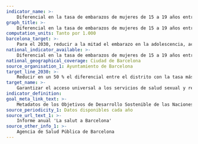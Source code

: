 ```yaml
---
indicator_name: >-
    Diferencial en la tasa de embarazos de mujeres de 15 a 19 años entre el distrito con la tasa más elevada y el distrito con la tasa más baja
graph_title: >-
    Diferencial en la tasa de embarazos de mujeres de 15 a 19 años entre el distrito con la tasa más elevada y el distrito con la tasa más baja
computation_units: Tanto por 1.000
barcelona_target: >-
    Para el 2030, reducir a la mitad el embarazo en la adolescencia, acortando también las diferencias entre distritos 
national_indicator_available: >-
    Diferencial en la tasa de embarazos de mujeres de 15 a 19 años entre el distrito con la tasa más elevada y el distrito con la tasa más baja
national_geographical_coverage: Ciudad de Barcelona
source_organisation_1: Ayuntamiento de Barcelona
target_line_2030: >-
    Reducir en un 50 % el diferencial entre el distrito con la tasa más elevada y el distrito con la tasa más baja: 10,65 puntos
target_name: >-
    Garantizar el acceso universal a los servicios de salud sexual y reproductiva, incluidos los de planificación familiar, información y educación, así como la integración de la salud reproductiva en las estrategias y los programas nacionales
indicator_definition:
goal_meta_link_text: >-
    Metadatos de los Objetivos de Desarrollo Sostenible de las Naciones Unidas (pdf 894kB)
source_periodicity_1: Datos disponibles cada año
source_url_text_1: >-
    Informe anual 'La salut a Barcelona'   
source_other_info_1: >-
    Agencia de Salud Pública de Barcelona  
---
```

